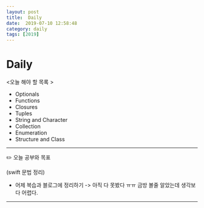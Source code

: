 ```yaml
---
layout: post
title:  Daily
date:  2019-07-10 12:58:48
category: daily
tags: [2019]
---
```


# Daily

<오늘 해야 할 목록 >

- Optionals
- Functions
- Closures
- Tuples
- String and Character
- Collection
- Enumeration
- Structure and Class

------

✏️ 오늘 공부와 목표

(swift 문법 정리)
- 어제 복습과 블로그에 정리하기 -> 아직 다 못봤다 ㅠㅠ 금방 볼줄 알았는데 생각보다 어렵다.

------

